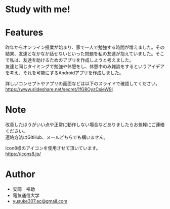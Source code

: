 # Study with me!

# Features
昨年からオンライン授業が始まり、家で一人で勉強する時間が増えました。その結果、友達となかなか話せないといった問題を私の友達が抱えていました。そこで私は、友達を助けるためのアプリを作成しようと考えました。<br>
友達と同じタイミングで勉強や休憩をし、休憩中のみ雑談をするというアイデアを考え、それを可能にするAndroidアプリを作成しました。<br>

詳しいコンセプトやアプリの画面などは以下のスライドで確認してください。<br>
https://www.slideshare.net/secret/1fG8OyzCsieW9l

# Note
改善したほうがいい点や正常に動作しない場合などありましたらお気軽にご連絡ください。<br>
連絡方法はGitHub、メールどちらでも構いません。<br>

Icon8様のアイコンを使用させて頂いています。<br>
https://icons8.jp/<br>

# Author
* 安岡　裕助
* 電気通信大学
* yusuke307.ac@gmail.com
